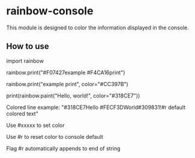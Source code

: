 # rainbow-console
 
This module is designed to color the information displayed in the console.

## How to use

import rainbow

rainbow.print("#F07427example #F4CA16print")

rainbow.print("example print", color="#CC397B")

print(rainbow.paint("Hello, world!", color="#318CE7"))

Colored line example: "#318CE7Hello #FECF3DWorld#309831!#r default colored text"

Use #xxxxx to set color

Use #r to reset color to console default

Flag #r automatically appends to end of string
